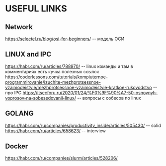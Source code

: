 # USEFUL LINKS

## Network
https://selectel.ru/blog/osi-for-beginners/ -- модель ОСИ

## LINUX and IPC
https://habr.com/ru/articles/788970/ -- linux команды и там в комментариях есть кучка полезных ссылок
https://coderlessons.com/tutorials/kompiuternoe-programmirovanie/izuchite-mezhprotsessnoe-vzaimodeistvie/mezhprotsessnoe-vzaimodeistvie-kratkoe-rukovodstvo -- про IPC
https://itsecforu.ru/2020/01/24/%F0%9F%90%A7-50-osnovnyh-voprosov-na-sobesedovanii-linux/ -- вопросы с собесов по linux

## GOLANG
https://habr.com/ru/companies/productivity_inside/articles/505430/ -- solid
https://habr.com/ru/articles/658623/ -- interview

## Docker
https://habr.com/ru/companies/slurm/articles/528206/